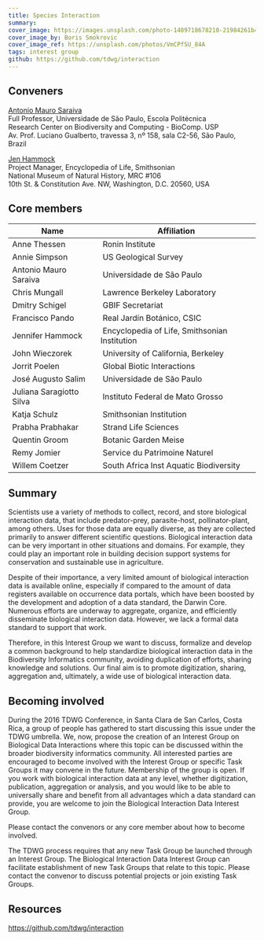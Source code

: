```yaml
---
title: Species Interaction
summary: 
cover_image: https://images.unsplash.com/photo-1489718678210-21984261b4f3
cover_image_by: Boris Smokrovic
cover_image_ref: https://unsplash.com/photos/VmCPfSU_84A
tags: interest group
github: https://github.com/tdwg/interaction
---
```


## Conveners

[Antonio Mauro Saraiva](mailto:saraiva@usp.br)  
Full Professor, Universidade de São Paulo, Escola Politécnica  
Research Center on Biodiversity and Computing - BioComp. USP  
Av. Prof. Luciano Gualberto, travessa 3, nº 158, sala C2-56, São Paulo, Brazil

[Jen Hammock](mailto:hammockj@si.edu)  
Project Manager, Encyclopedia of Life, Smithsonian  
National Museum of Natural History, MRC #106  
10th St. & Constitution Ave. NW, Washington, D.C. 20560, USA  

## Core members

Name | Affiliation
--- | ---
Anne Thessen | Ronin Institute
Annie Simpson | US Geological Survey
Antonio Mauro Saraiva | Universidade de São Paulo
Chris Mungall | Lawrence Berkeley Laboratory
Dmitry Schigel | GBIF Secretariat
Francisco Pando | Real Jardín Botánico, CSIC
Jennifer Hammock | Encyclopedia of Life, Smithsonian Institution
John Wieczorek | University of California, Berkeley
Jorrit Poelen | Global Biotic Interactions
José Augusto Salim | Universidade de São Paulo
Juliana Saragiotto Silva | Instituto Federal de Mato Grosso
Katja Schulz | Smithsonian Institution
Prabha Prabhakar | Strand Life Sciences
Quentin Groom | Botanic Garden Meise
Remy Jomier | Service du Patrimoine Naturel
Willem Coetzer | South Africa Inst Aquatic Biodiversity

## Summary

Scientists use a variety of methods to collect, record, and store biological interaction data, that include predator-prey, parasite-host, pollinator-plant, among others. Uses for those data are equally diverse, as they are collected primarily to answer different scientific questions. Biological interaction data can be very important in other situations and domains. For example, they could play an important role in building decision support systems for conservation and sustainable use in agriculture.

Despite of their importance, a very limited amount of biological interaction data is available online, especially if compared to the amount of data registers available on occurrence data portals, which have been boosted by the development and adoption of a data standard, the Darwin Core. Numerous efforts are underway to aggregate, organize, and efficiently disseminate biological interaction data. However, we lack a formal data standard to support that work.

Therefore, in this Interest Group we want to discuss, formalize and develop a common background to help standardize biological interaction data in the Biodiversity Informatics community, avoiding duplication of efforts, sharing knowledge and solutions. Our final aim is to promote digitization, sharing, aggregation and, ultimately, a wide use of biological interaction data.

## Becoming involved
 
During the 2016 TDWG Conference, in Santa Clara de San Carlos, Costa Rica, a group of people has gathered to start discussing this issue under the TDWG umbrella. We, now, propose the creation of an Interest Group on Biological Data Interactions where this topic can be discussed within the broader biodiversity informatics community. 
All interested parties are encouraged to become involved with the Interest Group or specific Task Groups it may convene in the future. Membership of the group is open. If you work with biological interaction data at any level, whether digitization, publication, aggregation or analysis, and you would like to be able to universally share and benefit from all advantages which a data standard can provide, you are welcome to join the Biological Interaction Data Interest Group. 
 
Please contact the convenors or any core member about how to become involved. 
 
The TDWG process requires that any new Task Group be launched through an Interest Group. The Biological Interaction Data Interest Group can facilitate establishment of new Task Groups that relate to this topic. Please contact the convenor to discuss potential projects or join existing Task Groups. 
 
## Resources

<https://github.com/tdwg/interaction>
